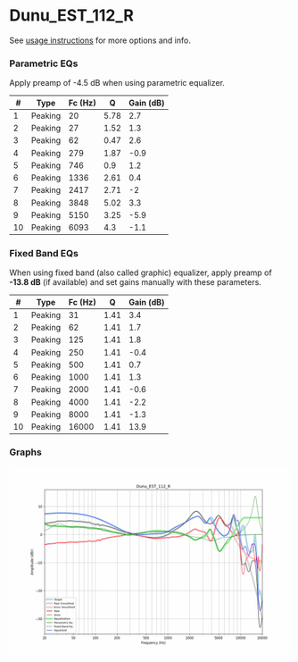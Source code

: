 # Dunu_EST_112_R
See [usage instructions](https://github.com/jaakkopasanen/AutoEq#usage) for more options and info.

### Parametric EQs
Apply preamp of -4.5 dB when using parametric equalizer.

|   # | Type    |   Fc (Hz) |    Q |   Gain (dB) |
|-----|---------|-----------|------|-------------|
|   1 | Peaking |        20 | 5.78 |         2.7 |
|   2 | Peaking |        27 | 1.52 |         1.3 |
|   3 | Peaking |        62 | 0.47 |         2.6 |
|   4 | Peaking |       279 | 1.87 |        -0.9 |
|   5 | Peaking |       746 | 0.9  |         1.2 |
|   6 | Peaking |      1336 | 2.61 |         0.4 |
|   7 | Peaking |      2417 | 2.71 |        -2   |
|   8 | Peaking |      3848 | 5.02 |         3.3 |
|   9 | Peaking |      5150 | 3.25 |        -5.9 |
|  10 | Peaking |      6093 | 4.3  |        -1.1 |

### Fixed Band EQs
When using fixed band (also called graphic) equalizer, apply preamp of **-13.8 dB** (if available) and set gains manually with these parameters.

|   # | Type    |   Fc (Hz) |    Q |   Gain (dB) |
|-----|---------|-----------|------|-------------|
|   1 | Peaking |        31 | 1.41 |         3.4 |
|   2 | Peaking |        62 | 1.41 |         1.7 |
|   3 | Peaking |       125 | 1.41 |         1.8 |
|   4 | Peaking |       250 | 1.41 |        -0.4 |
|   5 | Peaking |       500 | 1.41 |         0.7 |
|   6 | Peaking |      1000 | 1.41 |         1.3 |
|   7 | Peaking |      2000 | 1.41 |        -0.6 |
|   8 | Peaking |      4000 | 1.41 |        -2.2 |
|   9 | Peaking |      8000 | 1.41 |        -1.3 |
|  10 | Peaking |     16000 | 1.41 |        13.9 |

### Graphs
![](./Dunu_EST_112_R.png)
